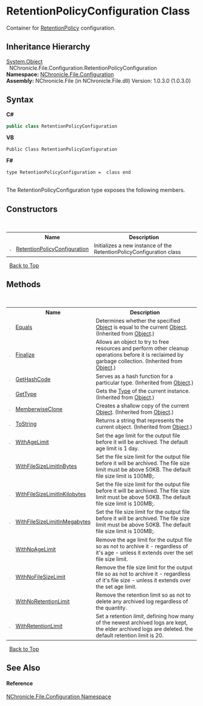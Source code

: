 # RetentionPolicyConfiguration Class
 

Container for <a href="T_NChronicle_File_RetentionPolicy.md">RetentionPolicy</a> configuration.


## Inheritance Hierarchy
<a href="http://msdn2.microsoft.com/en-us/library/e5kfa45b" target="_blank">System.Object</a><br />&nbsp;&nbsp;NChronicle.File.Configuration.RetentionPolicyConfiguration<br />
**Namespace:**&nbsp;<a href="N_NChronicle_File_Configuration.md">NChronicle.File.Configuration</a><br />**Assembly:**&nbsp;NChronicle.File (in NChronicle.File.dll) Version: 1.0.3.0 (1.0.3.0)

## Syntax

**C#**<br />
``` C#
public class RetentionPolicyConfiguration
```

**VB**<br />
``` VB
Public Class RetentionPolicyConfiguration
```

**F#**<br />
``` F#
type RetentionPolicyConfiguration =  class end
```

<br />
The RetentionPolicyConfiguration type exposes the following members.


## Constructors
&nbsp;<table><tr><th></th><th>Name</th><th>Description</th></tr><tr><td>![Public method](media/pubmethod.gif "Public method")</td><td><a href="M_NChronicle_File_Configuration_RetentionPolicyConfiguration__ctor.md">RetentionPolicyConfiguration</a></td><td>
Initializes a new instance of the RetentionPolicyConfiguration class</td></tr></table>&nbsp;
<a href="#retentionpolicyconfiguration-class">Back to Top</a>

## Methods
&nbsp;<table><tr><th></th><th>Name</th><th>Description</th></tr><tr><td>![Public method](media/pubmethod.gif "Public method")</td><td><a href="http://msdn2.microsoft.com/en-us/library/bsc2ak47" target="_blank">Equals</a></td><td>
Determines whether the specified <a href="http://msdn2.microsoft.com/en-us/library/e5kfa45b" target="_blank">Object</a> is equal to the current <a href="http://msdn2.microsoft.com/en-us/library/e5kfa45b" target="_blank">Object</a>.
 (Inherited from <a href="http://msdn2.microsoft.com/en-us/library/e5kfa45b" target="_blank">Object</a>.)</td></tr><tr><td>![Protected method](media/protmethod.gif "Protected method")</td><td><a href="http://msdn2.microsoft.com/en-us/library/4k87zsw7" target="_blank">Finalize</a></td><td>
Allows an object to try to free resources and perform other cleanup operations before it is reclaimed by garbage collection.
 (Inherited from <a href="http://msdn2.microsoft.com/en-us/library/e5kfa45b" target="_blank">Object</a>.)</td></tr><tr><td>![Public method](media/pubmethod.gif "Public method")</td><td><a href="http://msdn2.microsoft.com/en-us/library/zdee4b3y" target="_blank">GetHashCode</a></td><td>
Serves as a hash function for a particular type.
 (Inherited from <a href="http://msdn2.microsoft.com/en-us/library/e5kfa45b" target="_blank">Object</a>.)</td></tr><tr><td>![Public method](media/pubmethod.gif "Public method")</td><td><a href="http://msdn2.microsoft.com/en-us/library/dfwy45w9" target="_blank">GetType</a></td><td>
Gets the <a href="http://msdn2.microsoft.com/en-us/library/42892f65" target="_blank">Type</a> of the current instance.
 (Inherited from <a href="http://msdn2.microsoft.com/en-us/library/e5kfa45b" target="_blank">Object</a>.)</td></tr><tr><td>![Protected method](media/protmethod.gif "Protected method")</td><td><a href="http://msdn2.microsoft.com/en-us/library/57ctke0a" target="_blank">MemberwiseClone</a></td><td>
Creates a shallow copy of the current <a href="http://msdn2.microsoft.com/en-us/library/e5kfa45b" target="_blank">Object</a>.
 (Inherited from <a href="http://msdn2.microsoft.com/en-us/library/e5kfa45b" target="_blank">Object</a>.)</td></tr><tr><td>![Public method](media/pubmethod.gif "Public method")</td><td><a href="http://msdn2.microsoft.com/en-us/library/7bxwbwt2" target="_blank">ToString</a></td><td>
Returns a string that represents the current object.
 (Inherited from <a href="http://msdn2.microsoft.com/en-us/library/e5kfa45b" target="_blank">Object</a>.)</td></tr><tr><td>![Public method](media/pubmethod.gif "Public method")</td><td><a href="M_NChronicle_File_Configuration_RetentionPolicyConfiguration_WithAgeLimit.md">WithAgeLimit</a></td><td>
Set the age limit for the output file before it will be archived. The default age limit is 1 day.</td></tr><tr><td>![Public method](media/pubmethod.gif "Public method")</td><td><a href="M_NChronicle_File_Configuration_RetentionPolicyConfiguration_WithFileSizeLimitInBytes.md">WithFileSizeLimitInBytes</a></td><td>
Set the file size limit for the output file before it will be archived. The file size limit must be above 50KB. The default file size limit is 100MB;.</td></tr><tr><td>![Public method](media/pubmethod.gif "Public method")</td><td><a href="M_NChronicle_File_Configuration_RetentionPolicyConfiguration_WithFileSizeLimitInKilobytes.md">WithFileSizeLimitInKilobytes</a></td><td>
Set the file size limit for the output file before it will be archived. The file size limit must be above 50KB. The default file size limit is 100MB;.</td></tr><tr><td>![Public method](media/pubmethod.gif "Public method")</td><td><a href="M_NChronicle_File_Configuration_RetentionPolicyConfiguration_WithFileSizeLimitInMegabytes.md">WithFileSizeLimitInMegabytes</a></td><td>
Set the file size limit for the output file before it will be archived. The file size limit must be above 50KB. The default file size limit is 100MB;.</td></tr><tr><td>![Public method](media/pubmethod.gif "Public method")</td><td><a href="M_NChronicle_File_Configuration_RetentionPolicyConfiguration_WithNoAgeLimit.md">WithNoAgeLimit</a></td><td>
Remove the age limit for the output file so as not to archive it - regardless of it's age - unless it extends over the set file size limit.</td></tr><tr><td>![Public method](media/pubmethod.gif "Public method")</td><td><a href="M_NChronicle_File_Configuration_RetentionPolicyConfiguration_WithNoFileSizeLimit.md">WithNoFileSizeLimit</a></td><td>
Remove the file size limit for the output file so as not to archive it - regardless of it's file size - unless it extends over the set age limit.</td></tr><tr><td>![Public method](media/pubmethod.gif "Public method")</td><td><a href="M_NChronicle_File_Configuration_RetentionPolicyConfiguration_WithNoRetentionLimit.md">WithNoRetentionLimit</a></td><td>
Remove the retention limit so as not to delete any archived log regardless of the quantity.</td></tr><tr><td>![Public method](media/pubmethod.gif "Public method")</td><td><a href="M_NChronicle_File_Configuration_RetentionPolicyConfiguration_WithRetentionLimit.md">WithRetentionLimit</a></td><td>
Set a retention *limit*, defining how many of the newest archived logs are kept, the elder archived logs are deleted. the default retention limit is 20.</td></tr></table>&nbsp;
<a href="#retentionpolicyconfiguration-class">Back to Top</a>

## See Also


#### Reference
<a href="N_NChronicle_File_Configuration.md">NChronicle.File.Configuration Namespace</a><br />

